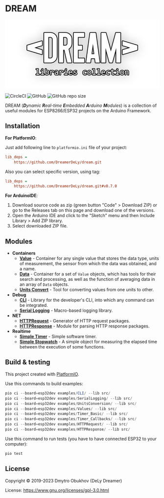 # DREAM

<p align="center">
  <img alt="logo" src="extra/logo.png">
</p>

![CircleCI](https://img.shields.io/circleci/build/github/DreamerDeLy/dream)
![GitHub](https://img.shields.io/github/license/DreamerDeLy/dream)
![GitHub repo size](https://img.shields.io/github/repo-size/DreamerDeLy/dream)

DREAM (_**D**ynamic **R**eal-time **E**mbedded **A**rduino **M**odules_) is a collection of useful modules for ESP8266/ESP32 projects on the Arduino Framework.

## Installation 

**For PlatformIO**: 

Just add following line to `platformio.ini` file of your project:

```ini
lib_deps = 
	https://github.com/DreamerDeLy/dream.git
```

Also you can select specific version, using tag:

```ini
lib_deps = 
	https://github.com/DreamerDeLy/dream.git#v0.7.0
```

**For ArduinoIDE**: 

1. Download source code as zip (green button "Code" > Download ZIP) or go to the Releases tab on this page and download one of the versions. 
2. Open the Arduino IDE and click to the "Sketch" menu and then Include Library > Add ZIP library.
3. Select downloaded ZIP file. 

## Modules

- **Containers**
  - [**Value**](/src/containers/value.h) - Container for any single value that stores the data type, units of measurement, the sensor from which the data was obtained, and a name.
  - [**Data**](src/containers/data.h) - Container for a set of `Value` objects, which has tools for their search and processing, as well as the function of averaging data in an array of `Data` objects.
  - [**Units Convert**](src/containers/units_convert.h) - Tool for converting values from one units to other. 
- **Debug**
  - [**CLI**](src/debug/cli.h) - Library for the developer's CLI, into which any command can be integrated.
  - [**Serial Logging**](src/debug/serial_logging.h) - Macro-based logging library.
- **NET**
  - [**HTTPRequest**](src/net/HTTPRequest.h) - Generator of HTTP request packages.
  - [**HTTPResponse**](src/net/HTTPResponse.h) - Module for parsing HTTP response packages.
- **Realtime**
  - [**Simple Timer**](src/realtime/simple_timer.h) - Simple software timer. 
  - [**Simple Stopwatch**](src/realtime/simple_stopwatch.h) - A simple object for measuring the elapsed time between the execution of some functions. 

## Build & testing

This project created with [PlatformIO](https://platformio.org/).

Use this commands to build examples: 

```powershell
pio ci --board=esp32dev examples/CLI/ --lib src/
pio ci --board=esp32dev examples/SerialLogging/ --lib src/
pio ci --board=esp32dev examples/UnitsConversion/ --lib src/
pio ci --board=esp32dev examples/Values/ --lib src/
pio ci --board=esp32dev examples/Timer_Basic/ --lib src/
pio ci --board=esp32dev examples/Timer_Callbacks/ --lib src/
pio ci --board=esp32dev examples/HTTPRequest/ --lib src/
pio ci --board=esp32dev examples/HTTPResponse/ --lib src/
```

Use this command to run tests (you have to have connected ESP32 to your computer):

```powershell
pio test
```

## License 

Copyright © 2019-2023 Dmytro Obukhov (DeLy Dreamer)

License: https://www.gnu.org/licenses/gpl-3.0.html
